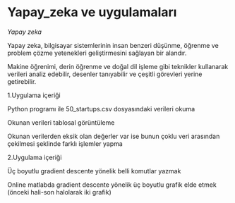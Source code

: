 # Yapay_zeka ve uygulamaları

*Yapay zeka*

Yapay zeka, bilgisayar sistemlerinin insan benzeri düşünme, öğrenme ve problem çözme yetenekleri geliştirmesini sağlayan bir alandır.

Makine öğrenimi, derin öğrenme ve doğal dil işleme gibi teknikler kullanarak verileri analiz edebilir, desenler tanıyabilir ve çeşitli görevleri yerine getirebilir. 

1.Uygulama içeriği

Python programı ile  50_startups.csv dosyasındaki verileri okuma 

Okunan verileri tablosal görüntüleme

Okunan verilerden eksik olan değerler var ise bunun çoklu veri arasından çekilmesi şeklinde farklı işlemler yapma

2.Uygulama içeriği

Üç boyutlu gradient descente yönelik belli komutlar yazmak

Online matlabda gradient descente yönelik üç boyutlu grafik elde etmek (önceki hali-son halolarak iki grafik)
